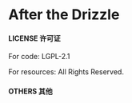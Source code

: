 # After the Drizzle

#### LICENSE 许可证

For code: LGPL-2.1

For resources: All Rights Reserved.

#### OTHERS 其他
